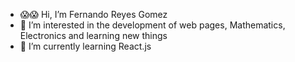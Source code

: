- 😱😱 Hi, I’m Fernando Reyes Gomez
- 🤑 I’m interested in the development of web pages, Mathematics, Electronics and learning new things
- 🧠 I’m currently learning React.js



